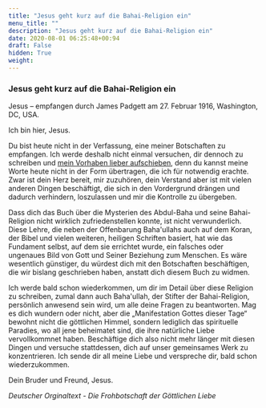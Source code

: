 ```yaml
---
title: "Jesus geht kurz auf die Bahai-Religion ein"
menu_title: ""
description: "Jesus geht kurz auf die Bahai-Religion ein"
date: 2020-08-01 06:25:48+00:94
draft: False
hidden: True
weight:
---
```

### Jesus geht kurz auf die Bahai-Religion ein

Jesus – empfangen durch James Padgett am 27. Februar 1916, Washington, DC, USA.

Ich bin hier, Jesus.

Du bist heute nicht in der Verfassung, eine meiner Botschaften zu empfangen. Ich werde deshalb nicht einmal versuchen, dir dennoch zu schreiben und [mein Vorhaben lieber aufschieben](/padgett-botschaften/padgett-botschaften-in-reihenfolge-des-datums/padgett-botschaften-1916/jesus-erklaert-warum-es-so-wichtig-ist-sich-fuer-die-goettliche-liebe-zu-entscheiden-jep-jesus-28-februar-1916/), denn du kannst meine Worte heute nicht in der Form übertragen, die ich für notwendig erachte. Zwar ist dein Herz bereit, mir zuzuhören, dein Verstand aber ist mit vielen anderen Dingen beschäftigt, die sich in den Vordergrund drängen und dadurch verhindern, loszulassen und mir die Kontrolle zu übergeben.

Dass dich das Buch über die Mysterien des Abdul-Baha und seine Bahai-Religion nicht wirklich zufriedenstellen konnte, ist nicht verwunderlich. Diese Lehre, die neben der Offenbarung Baha'ullahs auch auf dem Koran, der Bibel und vielen weiteren, heiligen Schriften basiert, hat wie das Fundament selbst, auf dem sie errichtet wurde, ein falsches oder ungenaues Bild von Gott und Seiner Beziehung zum Menschen. Es wäre wesentlich günstiger, du würdest dich mit den Botschaften beschäftigen, die wir bislang geschrieben haben, anstatt dich diesem Buch zu widmen.

Ich werde bald schon wiederkommen, um dir im Detail über diese Religion zu schreiben, zumal dann auch Baha'ullah, der Stifter der Bahai-Religion, persönlich anwesend sein wird, um alle deine Fragen zu beantworten. Mag es dich wundern oder nicht, aber die „Manifestation Gottes dieser Tage“ bewohnt nicht die göttlichen Himmel, sondern lediglich das spirituelle Paradies, wo all jene beheimatet sind, die ihre natürliche Liebe vervollkommnet haben. Beschäftige dich also nicht mehr länger mit diesen Dingen und versuche stattdessen, dich auf unser gemeinsames Werk zu konzentrieren. Ich sende dir all meine Liebe und verspreche dir, bald schon wiederzukommen.

Dein Bruder und Freund, Jesus.

*Deutscher Orginaltext - Die Frohbotschaft der Göttlichen Liebe*
